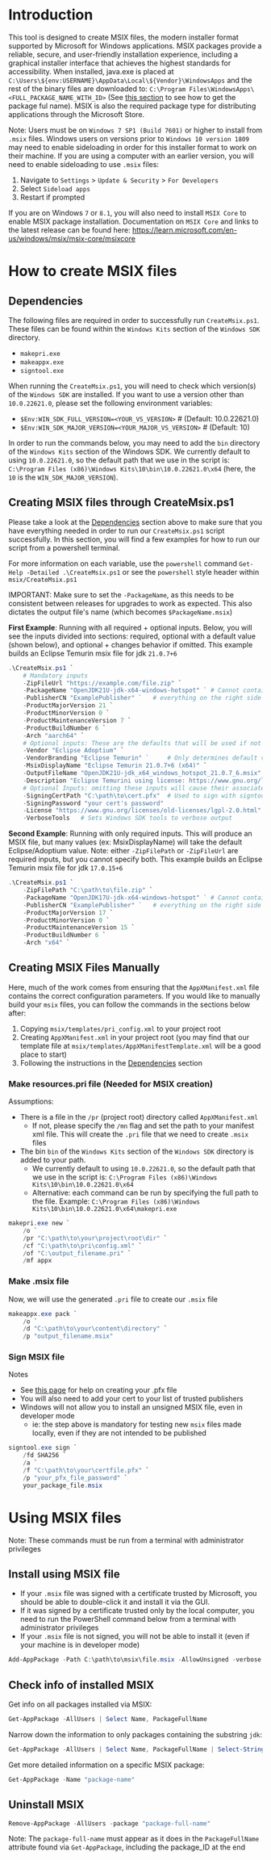 # Introduction
This tool is designed to create MSIX files, the modern installer format supported by Microsoft for Windows applications. MSIX packages provide a reliable, secure, and user-friendly installation experience, including a graphical installer interface that achieves the highest standards for accessibility. When installed, java.exe is placed at `C:\Users\${env:USERNAME}\AppData\Local\${Vendor}\WindowsApps` and the rest of the binary files are downloaded to: `C:\Program Files\WindowsApps\<FULL_PACKAGE_NAME_WITH_ID>` (See [this section](#check-info-of-installed-msix) to see how to get the package ful name). MSIX is also the required package type for distributing applications through the Microsoft Store.

Note: Users must be on `Windows 7 SP1 (Build 7601)` or higher to install from `.msix` files. Windows users on versions prior to `Windows 10 version 1809` may need to enable sideloading in order for this installer format to work on their machine. If you are using a computer with an earlier version, you will need to enable sideloading to use `.msix` files:
1. Navigate to `Settings` > `Update & Security` > `For Developers`
1. Select `Sideload apps`
1. Restart if prompted

If you are on Windows `7` or `8.1`, you will also need to install `MSIX Core` to enable MSIX package installation. Documentation on `MSIX Core` and links to the latest release can be found here: https://learn.microsoft.com/en-us/windows/msix/msix-core/msixcore

# How to create MSIX files

## Dependencies
The following files are required in order to successfully run `CreateMsix.ps1`. These files can be found within the `Windows Kits` section of the `Windows SDK` directory.
- `makepri.exe`
- `makeappx.exe`
- `signtool.exe`

When running the `CreateMsix.ps1`, you will need to check which version(s) of the `Windows SDK` are installed. If you want to use a version other than `10.0.22621.0`, please set the following environment variables:
- `$Env:WIN_SDK_FULL_VERSION=<YOUR_VS_VERSION>` # (Default: 10.0.22621.0)
- `$Env:WIN_SDK_MAJOR_VERSION=<YOUR_MAJOR_VS_VERSION>` # (Default: 10)

In order to run the commands below, you may need to add the `bin` directory of the `Windows Kits` section of the Windows SDK. We currently default to using `10.0.22621.0`, so the default path that we use in the script is: `C:\Program Files (x86)\Windows Kits\10\bin\10.0.22621.0\x64` (here, the `10` is the `WIN_SDK_MAJOR_VERSION`).

## Creating MSIX files through CreateMsix.ps1
Please take a look at the [Dependencies](#dependencies) section above to make sure that you have everything needed in order to run our `CreateMsix.ps1` script successfully. In this section, you will find a few examples for how to run our script from a powershell terminal.

For more information on each variable, use the `powershell` command `Get-Help -Detailed .\CreateMsix.ps1` or see the `powershell` style header within `msix/CreateMsix.ps1`

IMPORTANT: Make sure to set the `-PackageName`, as this needs to be consistent between releases for upgrades to work as expected. This also dictates the output file's name (which becomes `$PackageName.msix`)

**First Example**: Running with all required + optional inputs. Below, you will see the inputs divided into sections: required, optional with a default value (shown below), and optional + changes behavior if omitted. This example builds an Eclipse Temurin msix file for jdk `21.0.7+6`
```powershell
.\CreateMsix.ps1 `
    # Mandatory inputs
    -ZipFileUrl "https://example.com/file.zip" `
    -PackageName "OpenJDK21U-jdk-x64-windows-hotspot" ` # Cannot contain spaces or underscores
    -PublisherCN "ExamplePublisher" `   # everything on the right side of your `CN=` field in your .pfx file.
    -ProductMajorVersion 21 `
    -ProductMinorVersion 0 `
    -ProductMaintenanceVersion 7 `
    -ProductBuildNumber 6 `
    -Arch "aarch64" `
    # Optional inputs: These are the defaults that will be used if not specified
    -Vendor "Eclipse Adoptium" `
    -VendorBranding "Eclipse Temurin" `     # Only determines default values for $MsixDisplayName and $Description, unused if those both provided
    -MsixDisplayName "Eclipse Temurin 21.0.7+6 (x64)" `
    -OutputFileName "OpenJDK21U-jdk_x64_windows_hotspot_21.0.7_6.msix" `
    -Description "Eclipse Temurini using license: https://www.gnu.org/licenses/old-licenses/lgpl-2.0.html" `        # Example: "Eclipse Temurin Development Kit with Hotspot"
    # Optional Inputs: omitting these inputs will cause their associated process to be skipped
    -SigningCertPath "C:\path\to\cert.pfx"  # Used to sign with signtool.exe, typically .pfx file
    -SigningPassword "your cert's password"
    -License "https://www.gnu.org/licenses/old-licenses/lgpl-2.0.html"  # The URL to the license file.
    -VerboseTools   # Sets Windows SDK tools to verbose output
```

**Second Example**: Running with only required inputs. This will produce an MSIX file, but many values (ex: MsixDisplayName) will take the default Eclipse/Adoptium value. Note: either `-ZipFilePath` or `-ZipFileUrl` are required inputs, but you cannot specify both. This example builds an Eclipse Temurin msix file for jdk `17.0.15+6`
```powershell
.\CreateMsix.ps1 `
    -ZipFilePath "C:\path\to\file.zip" `
    -PackageName "OpenJDK17U-jdk-x64-windows-hotspot" ` # Cannot contain spaces or underscores
    -PublisherCN "ExamplePublisher" `   # everything on the right side of your `CN=` field in your .pfx file.
    -ProductMajorVersion 17 `
    -ProductMinorVersion 0 `
    -ProductMaintenanceVersion 15 `
    -ProductBuildNumber 6 `
    -Arch "x64" `
```
## Creating MSIX Files Manually
Here, much of the work comes from ensuring that the `AppXManifest.xml` file contains the correct configuration parameters. If you would like to manually build your `msix` files, you can follow the commands in the sections below after:
1. Copying `msix/templates/pri_config.xml` to your project root
2. Creating `AppXManifest.xml` in your project root (you may find that our template file at `msix/templates/AppXManifestTemplate.xml` will be a good place to start)
3. Following the instructions in the [Dependencies](#dependencies) section

### Make resources.pri file (Needed for MSIX creation)
Assumptions:
- There is a file in the `/pr` (project root) directory called `AppXManifest.xml`
    - If not, please specify the `/mn` flag and set the path to your manifest xml file. This will create the `.pri` file that we need to create `.msix` files
- The bin `bin` of the `Windows Kits` section of the `Windows SDK` directory is added to your path.
    - We currently default to using `10.0.22621.0`, so the default path that we use in the script is: `C:\Program Files (x86)\Windows Kits\10\bin\10.0.22621.0\x64`
    - Alternative: each command can be run by specifying the full path to the file.  Example: `C:\Program Files (x86)\Windows Kits\10\bin\10.0.22621.0\x64\makepri.exe`
```powershell
makepri.exe new `
    /o `
    /pr "C:\path\to\your\project\root\dir" `
    /cf "C:\path\to\pri\config.xml" `
    /of "C:\output_filename.pri" `
    /mf appx
```

### Make .msix file
Now, we will use the generated `.pri` file to create our `.msix` file
```powershell
makeappx.exe pack `
    /o `
    /d "C:\path\to\your\content\directory" `
    /p "output_filename.msix"
```

### Sign MSIX file
Notes
- See [this page](https://learn.microsoft.com/en-us/windows/win32/appxpkg/how-to-create-a-package-signing-certificate) for help on creating your .pfx file
- You will also need to add your cert to your list of trusted publishers
- Windows will not allow you to install an unsigned MSIX file, even in developer mode
  - ie: the step above is mandatory for testing new `msix` files made locally, even if they are not intended to be published
```powershell
signtool.exe sign `
    /fd SHA256 `
    /a `
    /f "C:\path\to\your\certfile.pfx" `
    /p "your_pfx_file_password" `
    your_package_file.msix
```

# Using MSIX files
Note: These commands must be run from a terminal with administrator privileges

## Install using MSIX file
- If your `.msix` file was signed with a certificate trusted by Microsoft, you should be able to double-click it and install it via the GUI.
- If it was signed by a certificate trusted only by the local computer, you need to run the PowerShell command below from a terminal with administrator privileges
- If your `.msix` file is not signed, you will not be able to install it (even if your machine is in developer mode)
```powershell
Add-AppPackage -Path C:\path\to\msix\file.msix -AllowUnsigned -verbose
```

## Check info of installed MSIX
Get info on all packages installed via MSIX:
```powershell
Get-AppPackage -AllUsers | Select Name, PackageFullName
```

Narrow down the information to only packages containing the substring `jdk`:
```powershell
Get-AppPackage -AllUsers | Select Name, PackageFullName | Select-String -Pattern "jdk"
```

Get more detailed information on a specific MSIX package:
```powershell
Get-AppPackage -Name "package-name"
```

## Uninstall MSIX
```powershell
Remove-AppPackage -AllUsers -package "package-full-name"
```
Note: The `package-full-name` must appear as it does in the `PackageFullName` attribute found via `Get-AppPackage`, including the package_ID at the end